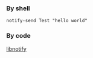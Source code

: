 ### By shell

```
notify-send Test "hello world"
```

### By code

[libnotify](https://developer.gnome.org/libnotify/)